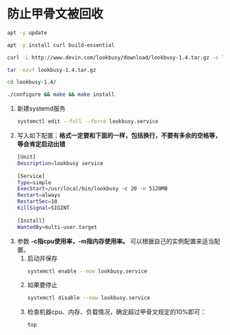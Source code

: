 # 防止甲骨文被回收

```bash
apt -y update

apt -y install curl build-essential

curl -L http://www.devin.com/lookbusy/download/lookbusy-1.4.tar.gz -o lookbusy-1.4.tar.gz

tar -xzvf lookbusy-1.4.tar.gz

cd lookbusy-1.4/

./configure && make && make install
```

1.  新建systemd服务
    ```bash
    systemctl edit --full --force lookbusy.service
    ```
2.  写入如下配置：**格式一定要和下面的一样，包括换行，不要有多余的空格等，等会肯定启动出错**
    ```bash
    [Unit]
    Description=lookbusy service
     
    [Service]
    Type=simple
    ExecStart=/usr/local/bin/lookbusy -c 20 -m 5120MB
    Restart=always
    RestartSec=10
    KillSignal=SIGINT
     
    [Install]
    WantedBy=multi-user.target
    ```
3.  参数 **-c指cpu使用率，-m指内存使用率。** 可以根据自己的实例配置来适当配置。
    1.  启动并保存
        ```bash
        systemctl enable --now lookbusy.service
        ```
    2.  如果要停止
        ```bash
        systemctl disable --now lookbusy.service
        ```
    3.  检查机器cpu、内存、负载情况，确定超过甲骨文规定的10%即可：
        ```bash
        top
        ```
